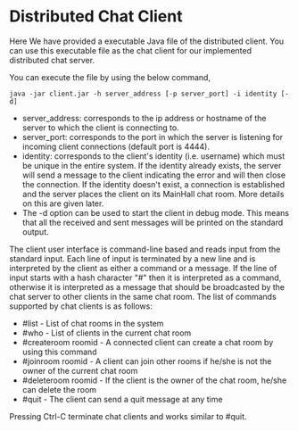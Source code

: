 # Distributed Chat Client

Here We have provided a executable Java file of the distributed client. You can use this executable file as the chat client for our implemented distributed chat server.

You can execute the file by using the below command,

```java -jar client.jar -h server_address [-p server_port] -i identity [-d]```

*  server_address: corresponds to the ip address or hostname of the server to
   which the client is connecting to.
* server_port: corresponds to the port in which the server is listening for
  incoming client connections (default port is 4444).
* identity: corresponds to the client's identity (i.e. username) which must be unique in the entire system. If the identity already exists, the server will send a message to the client indicating the error and will then close the connection. If the identity doesn't exist, a connection is established and the server places the client on its MainHall chat room. More details on this are given later.
* The -d option can be used to start the client in debug mode. This means that all the received and sent messages will be printed on the standard output.

The client user interface is command-line based and reads input from the standard input. Each line of input is terminated by a new line and is interpreted by the client as either a command or a message. If the line of input starts with a hash character "#" then it is interpreted as a command, otherwise it is interpreted as a message that should be broadcasted by the chat server to other clients in the same chat room. The list of commands supported by chat clients is as follows:
* #list - List of chat rooms in the system
* #who - List of clients in the current chat room
* #createroom roomid - A connected client can create a chat room by using this command
* #joinroom roomid - A client can join other rooms if he/she is not the owner of the current chat room
* #deleteroom roomid - If the client is the owner of the chat room, he/she can delete the room
* #quit - The client can send a quit message at any time

Pressing Ctrl-C terminate chat clients and works similar to #quit.

